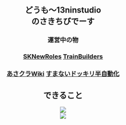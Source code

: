 <div align="center">
  <h2>どうも〜13ninstudio<br>のさきちびでーす</h2>
  <h3>運営中の物</h3>
  <h3>
    <a href="https://github.com/sakitibi/SKNewRoles">SKNewRoles</a>
    <a href="https://github.com/sakitibi/TrainBuildersWeb">TrainBuilders</a>
  </h3>
  <h3>
    <a href="https://github.com/sakitibi/AsakuraWiki">あさクラWiki</a>
    <a href="https://github.com/sakitibi/auto-sumanai-dokkiri">すまないドッキリ半自動化</a>
  </h3>
</div>
<div align="center">
  <h2>できること</h2>
    <a href="https://skillicons.dev">
      <img src="https://skillicons.dev/icons?i=html,css,js,ts,cs,cpp,kotlin">
      <br>
      <img src="https://skillicons.dev/icons?i=vscode,visualstudio,dotnet,unity,electron,react,nextjs">
    </a>
</div>
